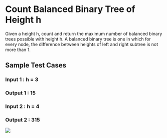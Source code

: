 # Count Balanced Binary Tree of Height h

Given a height h, count and return the maximum number of balanced binary trees possible with height h. A balanced binary tree is one in which for every 
node, the difference between heights of left and right subtree is not more than 1.

## Sample Test Cases
### Input 1 : h = 3
### Output 1 : 15

### Input 2 : h = 4
### Output 2 : 315

![](TreeNodes-1.png)